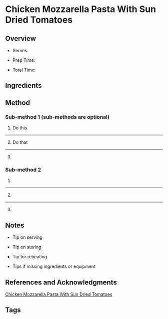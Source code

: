 # Chicken Mozzarella Pasta With Sun Dried Tomatoes

## Overview

- Serves:

- Prep Time:

- Total Time:

## Ingredients



## Method

### Sub-method 1 (sub-methods are optional)

1. Do this
---
2. Do that
---
3.

### Sub-method 2

1.
---
2.
---
3.

## Notes

- Tip on serving

- Tip on storing

- Tip for reheating

- Tips if missing ingredients or equipment

## References and Acknowledgments

[Chicken Mozzarella Pasta With Sun Dried Tomatoes](http://juliasalbum.com/2014/10/chicken-mozzarella-pasta-with-sun-dried-tomatoes/)

## Tags


